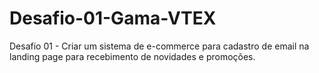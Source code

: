 # Desafio-01-Gama-VTEX
 Desafio 01 - Criar um sistema de e-commerce para cadastro de email na landing page para recebimento de novidades e promoções.
